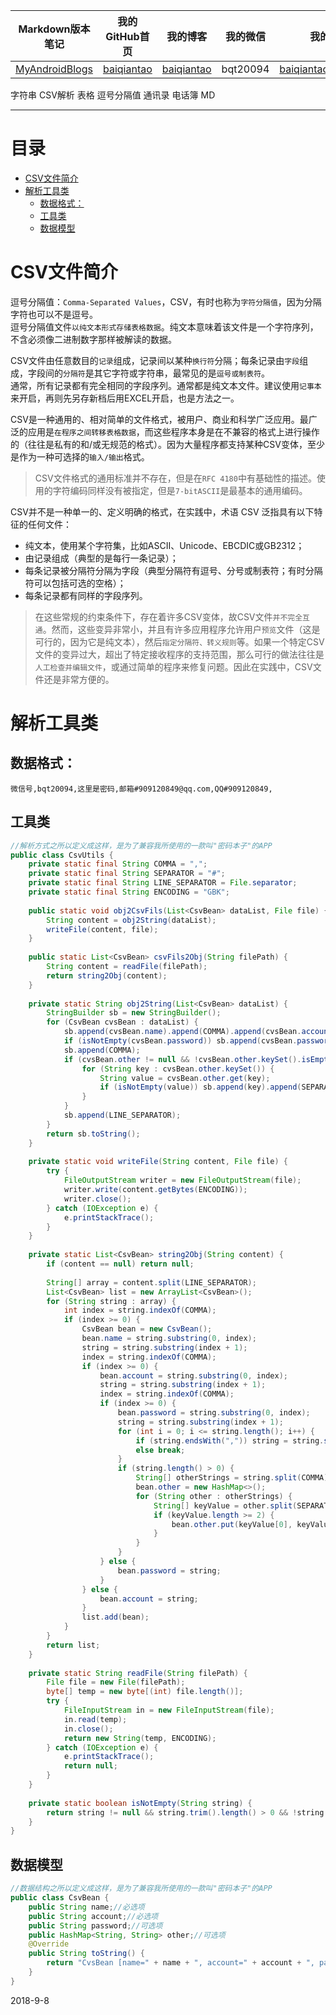 | Markdown版本笔记 | 我的GitHub首页 | 我的博客 | 我的微信 | 我的邮箱 |  
| :------------: | :------------: | :------------: | :------------: | :------------: |  
| [MyAndroidBlogs][Markdown] | [baiqiantao][GitHub] | [baiqiantao][博客] | bqt20094 | baiqiantao@sina.com |  
  
[Markdown]:https://github.com/baiqiantao/MyAndroidBlogs  
[GitHub]:https://github.com/baiqiantao  
[博客]:http://www.cnblogs.com/baiqiantao/  
  
字符串 CSV解析 表格 逗号分隔值 通讯录 电话簿 MD    
***  
目录  
===  

- [CSV文件简介](#CSV文件简介)
- [解析工具类](#解析工具类)
	- [数据格式：](#数据格式：)
	- [工具类](#工具类)
	- [数据模型](#数据模型)
  
# CSV文件简介  
>    
逗号分隔值：`Comma-Separated Values`，CSV，有时也称为`字符分隔值`，因为分隔字符也可以不是逗号。    
逗号分隔值文件`以纯文本形式存储表格数据`。纯文本意味着该文件是一个字符序列，不含必须像二进制数字那样被解读的数据。    
  
CSV文件由任意数目的`记录`组成，记录间以某种`换行符`分隔；每条记录由`字段`组成，字段间的`分隔符`是其它字符或字符串，最常见的是`逗号或制表符`。    
通常，所有记录都有完全相同的字段序列。通常都是纯文本文件。建议使用`记事本`来开启，再则先另存新档后用EXCEL开启，也是方法之一。    
  
CSV是一种通用的、相对简单的文件格式，被用户、商业和科学广泛应用。最广泛的应用是`在程序之间转移表格数据`，而这些程序本身是在不兼容的格式上进行操作的（往往是私有的和/或无规范的格式）。因为大量程序都支持某种CSV变体，至少是作为一种可选择的`输入/输出`格式。    
  
> CSV文件格式的通用标准并不存在，但是在`RFC 4180`中有基础性的描述。使用的字符编码同样没有被指定，但是`7-bitASCII`是最基本的通用编码。    
  
CSV并不是一种单一的、定义明确的格式，在实践中，术语 CSV 泛指具有以下特征的任何文件：  
- 纯文本，使用某个字符集，比如ASCII、Unicode、EBCDIC或GB2312；  
- 由记录组成（典型的是每行一条记录）；  
- 每条记录被分隔符分隔为字段（典型分隔符有逗号、分号或制表符；有时分隔符可以包括可选的空格）；  
- 每条记录都有同样的字段序列。  
  
> 在这些常规的约束条件下，存在着许多CSV变体，故CSV文件`并不完全互通`。然而，这些变异非常小，并且有许多应用程序允许用户`预览`文件（这是可行的，因为它是纯文本），然后`指定分隔符、转义规则`等。如果一个特定CSV文件的变异过大，超出了特定接收程序的支持范围，那么可行的做法往往是`人工检查并编辑文件`，或通过简单的程序来修复问题。因此在实践中，CSV文件还是非常方便的。  
  
# 解析工具类  
## 数据格式：  
```csv  
微信号,bqt20094,这里是密码,邮箱#909120849@qq.com,QQ#909120849,  
```  
  
## 工具类  
```java  
//解析方式之所以定义成这样，是为了兼容我所使用的一款叫"密码本子"的APP  
public class CsvUtils {  
    private static final String COMMA = ",";  
    private static final String SEPARATOR = "#";  
    private static final String LINE_SEPARATOR = File.separator;  
    private static final String ENCODING = "GBK";  
      
    public static void obj2CsvFils(List<CsvBean> dataList, File file) {  
        String content = obj2String(dataList);  
        writeFile(content, file);  
    }  
      
    public static List<CsvBean> csvFils2Obj(String filePath) {  
        String content = readFile(filePath);  
        return string2Obj(content);  
    }  
      
    private static String obj2String(List<CsvBean> dataList) {  
        StringBuilder sb = new StringBuilder();  
        for (CsvBean cvsBean : dataList) {  
            sb.append(cvsBean.name).append(COMMA).append(cvsBean.account).append(COMMA);  
            if (isNotEmpty(cvsBean.password)) sb.append(cvsBean.password);//密码有可能为空  
            sb.append(COMMA);  
            if (cvsBean.other != null && !cvsBean.other.keySet().isEmpty()) {  
                for (String key : cvsBean.other.keySet()) {  
                    String value = cvsBean.other.get(key);  
                    if (isNotEmpty(value)) sb.append(key).append(SEPARATOR).append(value).append(COMMA);  
                }  
            }  
            sb.append(LINE_SEPARATOR);  
        }  
        return sb.toString();  
    }  
      
    private static void writeFile(String content, File file) {  
        try {  
            FileOutputStream writer = new FileOutputStream(file);  
            writer.write(content.getBytes(ENCODING));  
            writer.close();  
        } catch (IOException e) {  
            e.printStackTrace();  
        }  
    }  
      
    private static List<CsvBean> string2Obj(String content) {  
        if (content == null) return null;  
          
        String[] array = content.split(LINE_SEPARATOR);  
        List<CsvBean> list = new ArrayList<CsvBean>();  
        for (String string : array) {  
            int index = string.indexOf(COMMA);  
            if (index >= 0) {  
                CsvBean bean = new CsvBean();  
                bean.name = string.substring(0, index);  
                string = string.substring(index + 1);  
                index = string.indexOf(COMMA);  
                if (index >= 0) {  
                    bean.account = string.substring(0, index);  
                    string = string.substring(index + 1);  
                    index = string.indexOf(COMMA);  
                    if (index >= 0) {  
                        bean.password = string.substring(0, index);  
                        string = string.substring(index + 1);  
                        for (int i = 0; i <= string.length(); i++) {  
                            if (string.endsWith(",")) string = string.substring(0, string.length() - 1);  
                            else break;  
                        }  
                        if (string.length() > 0) {  
                            String[] otherStrings = string.split(COMMA);  
                            bean.other = new HashMap<>();  
                            for (String other : otherStrings) {  
                                String[] keyValue = other.split(SEPARATOR);  
                                if (keyValue.length >= 2) {  
                                    bean.other.put(keyValue[0], keyValue[1]);  
                                }  
                            }  
                        }  
                    } else {  
                        bean.password = string;  
                    }  
                } else {  
                    bean.account = string;  
                }  
                list.add(bean);  
            }  
        }  
        return list;  
    }  
      
    private static String readFile(String filePath) {  
        File file = new File(filePath);  
        byte[] temp = new byte[(int) file.length()];  
        try {  
            FileInputStream in = new FileInputStream(file);  
            in.read(temp);  
            in.close();  
            return new String(temp, ENCODING);  
        } catch (IOException e) {  
            e.printStackTrace();  
            return null;  
        }  
    }  
      
    private static boolean isNotEmpty(String string) {  
        return string != null && string.trim().length() > 0 && !string.equalsIgnoreCase("null");  
    }  
}  
```  
  
## 数据模型  
```java  
//数据结构之所以定义成这样，是为了兼容我所使用的一款叫"密码本子"的APP  
public class CsvBean {  
    public String name;//必选项  
    public String account;//必选项  
    public String password;//可选项  
    public HashMap<String, String> other;//可选项  
    @Override  
    public String toString() {  
        return "CvsBean [name=" + name + ", account=" + account + ", password=" + password + ", other=" + other + "]";  
    }  
}  
```  
  
2018-9-8  
